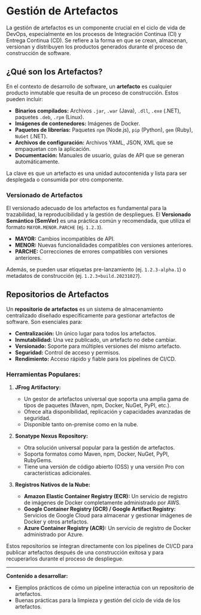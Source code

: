 # Gestión de Artefactos

La gestión de artefactos es un componente crucial en el ciclo de vida de DevOps, especialmente en los procesos de Integración Continua (CI) y Entrega Continua (CD). Se refiere a la forma en que se crean, almacenan, versionan y distribuyen los productos generados durante el proceso de construcción de software.

## ¿Qué son los Artefactos?

En el contexto de desarrollo de software, un **artefacto** es cualquier producto inmutable que resulta de un proceso de construcción. Estos pueden incluir:

*   **Binarios compilados:** Archivos `.jar`, `.war` (Java), `.dll`, `.exe` (.NET), paquetes `.deb`, `.rpm` (Linux).
*   **Imágenes de contenedores:** Imágenes de Docker.
*   **Paquetes de librerías:** Paquetes `npm` (Node.js), `pip` (Python), `gem` (Ruby), `NuGet` (.NET).
*   **Archivos de configuración:** Archivos YAML, JSON, XML que se empaquetan con la aplicación.
*   **Documentación:** Manuales de usuario, guías de API que se generan automáticamente.

La clave es que un artefacto es una unidad autocontenida y lista para ser desplegada o consumida por otro componente.

### Versionado de Artefactos

El versionado adecuado de los artefactos es fundamental para la trazabilidad, la reproducibilidad y la gestión de despliegues. El **Versionado Semántico (SemVer)** es una práctica común y recomendada, que utiliza el formato `MAYOR.MENOR.PARCHE` (ej. `1.2.3`).

*   **MAYOR:** Cambios incompatibles de API.
*   **MENOR:** Nuevas funcionalidades compatibles con versiones anteriores.
*   **PARCHE:** Correcciones de errores compatibles con versiones anteriores.

Además, se pueden usar etiquetas pre-lanzamiento (ej. `1.2.3-alpha.1`) o metadatos de construcción (ej. `1.2.3+build.20231027`).

## Repositorios de Artefactos

Un **repositorio de artefactos** es un sistema de almacenamiento centralizado diseñado específicamente para gestionar artefactos de software. Son esenciales para:

*   **Centralización:** Un único lugar para todos los artefactos.
*   **Inmutabilidad:** Una vez publicado, un artefacto no debe cambiar.
*   **Versionado:** Soporte para múltiples versiones del mismo artefacto.
*   **Seguridad:** Control de acceso y permisos.
*   **Rendimiento:** Acceso rápido y fiable para los pipelines de CI/CD.

### Herramientas Populares:

1.  **JFrog Artifactory:**
    *   Un gestor de artefactos universal que soporta una amplia gama de tipos de paquetes (Maven, npm, Docker, NuGet, PyPI, etc.).
    *   Ofrece alta disponibilidad, replicación y capacidades avanzadas de seguridad.
    *   Disponible tanto on-premise como en la nube.

2.  **Sonatype Nexus Repository:**
    *   Otra solución universal popular para la gestión de artefactos.
    *   Soporta formatos como Maven, npm, Docker, NuGet, PyPI, RubyGems.
    *   Tiene una versión de código abierto (OSS) y una versión Pro con características adicionales.

3.  **Registros Nativos de la Nube:**
    *   **Amazon Elastic Container Registry (ECR):** Un servicio de registro de imágenes de Docker completamente administrado por AWS.
    *   **Google Container Registry (GCR) / Google Artifact Registry:** Servicios de Google Cloud para almacenar y gestionar imágenes de Docker y otros artefactos.
    *   **Azure Container Registry (ACR):** Un servicio de registro de Docker administrado por Azure.

Estos repositorios se integran directamente con los pipelines de CI/CD para publicar artefactos después de una construcción exitosa y para recuperarlos durante el proceso de despliegue.

---

**Contenido a desarrollar:**

*   Ejemplos prácticos de cómo un pipeline interactúa con un repositorio de artefactos.
*   Buenas prácticas para la limpieza y gestión del ciclo de vida de los artefactos.